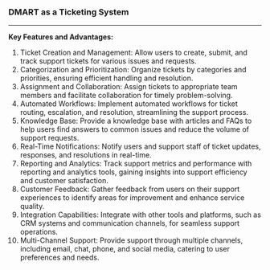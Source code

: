 ### **DMART as a Ticketing System**

---

**Key Features and Advantages:**

1.  Ticket Creation and Management: Allow users to create, submit, and track support tickets for various issues and requests.
2.  Categorization and Prioritization: Organize tickets by categories and priorities, ensuring efficient handling and resolution.
3.  Assignment and Collaboration: Assign tickets to appropriate team members and facilitate collaboration for timely problem-solving.
4.  Automated Workflows: Implement automated workflows for ticket routing, escalation, and resolution, streamlining the support process.
5.  Knowledge Base: Provide a knowledge base with articles and FAQs to help users find answers to common issues and reduce the volume of support requests.
6.  Real-Time Notifications: Notify users and support staff of ticket updates, responses, and resolutions in real-time.
7.  Reporting and Analytics: Track support metrics and performance with reporting and analytics tools, gaining insights into support efficiency and customer satisfaction.
8.  Customer Feedback: Gather feedback from users on their support experiences to identify areas for improvement and enhance service quality.
9.  Integration Capabilities: Integrate with other tools and platforms, such as CRM systems and communication channels, for seamless support operations.
10. Multi-Channel Support: Provide support through multiple channels, including email, chat, phone, and social media, catering to user preferences and needs.
